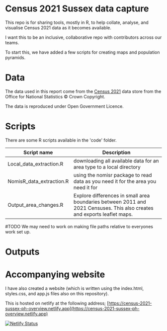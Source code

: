 # Census 2021 Sussex data capture

This repo is for sharing tools, mostly in R, to help collate, analyse, and visualise Census 2021 data as it becomes available.

I want this to be an inclusive, collaborative repo with contributors across our teams.

To start this, we have added a few scripts for creating maps and population pyramids.

# Data

The data used in this report come from the [Census 2021](https://census.gov.uk/) data store from the Office for National Statistics © Crown Copyright.

The data is reproduced under Open Government Licence.

# Scripts

There are some R scripts available in the 'code' folder.

| Script name              | Description                                                                                                              |
| ------------------------ | ------------------------------------------------------------------------------------------------------------------------ |
| Local_data_extraction.R  | downloading all available data for an area type to a local directory                                                     |
| NomisR_data_extraction.R | using the nomisr package to read data as you need it for the area you need it for                                        |
| Output_area_changes.R    | Explore differences in small area boundaries between 2011 and 2021 Censuses. This also creates and exports leaflet maps. |

#TODO We may need to work on making file paths relative to everyones work set up.

# Outputs

# Accompanying website

I have also created a website (which is written using the index.html, styles.css, and app.js files also on this repository).

This is hosted on netlify at the following address;
[https://census-2021-sussex-ph-overview.netlify.app](https://census-2021-sussex-ph-overview.netlify.app)

[![Netlify Status](https://api.netlify.com/api/v1/badges/ebcd429c-b829-4a06-89d9-c68fffa78dec/deploy-status)](https://app.netlify.com/sites/census-2021-sussex-ph-overview/deploys)
